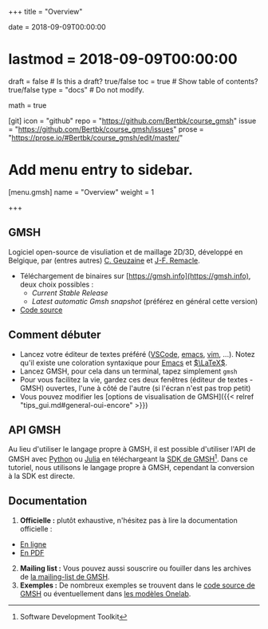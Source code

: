 +++
title = "Overview"

date = 2018-09-09T00:00:00
# lastmod = 2018-09-09T00:00:00

draft = false  # Is this a draft? true/false
toc = true  # Show table of contents? true/false
type = "docs"  # Do not modify.

math = true

[git]
  icon = "github"
  repo = "https://github.com/Bertbk/course_gmsh"
  issue = "https://github.com/Bertbk/course_gmsh/issues"
  prose = "https://prose.io/#Bertbk/course_gmsh/edit/master/"

# Add menu entry to sidebar.
[menu.gmsh]
  name = "Overview"
  weight = 1

+++

## GMSH

Logiciel open-source de visuliation et de maillage 2D/3D, développé en Belgique, par (entres autres) [C. Geuzaine](https://geuz.org) et [J-F. Remacle](https://perso.uclouvain.be/jean-francois.remacle/).

- Téléchargement de binaires sur [https://gmsh.info](https://gmsh.info), deux choix possibles :
  - *Current Stable Release*
  - *Latest automatic Gmsh snapshot* (préférez en général cette version)
- [Code source](https://gitlab.onelab.info/gmsh/gmsh)

## Comment débuter

- Lancez votre éditeur de textes préféré ([VSCode](https://code.visualstudio.com/), [emacs](https://www.gnu.org/software/emacs/), [vim](https://www.vim.org/), ...). Notez qu'il existe une coloration syntaxique pour [Emacs](https://github.com/Bertbk/emacs-mode) et [$\LaTeX$](https://github.com/Bertbk/latex_gmsh).
- Lancez GMSH, pour cela dans un terminal, tapez simplement `gmsh`
- Pour vous facilitez la vie, gardez ces deux fenêtres (éditeur de textes - GMSH) ouvertes, l'une à côté de l'autre (si l'écran n'est pas trop petit)
- Vous pouvez modifier les [options de visualisation de GMSH]({{< relref "tips_gui.md#general-oui-encore" >}})

## API GMSH

Au lieu d'utiliser le langage propre à GMSH, il est possible d'utiliser l'API de GMSH avec [Python](https://www.python.org/) ou [Julia](https://julialang.org/) en téléchargeant la [SDK de GMSH](http://gmsh.info/)[^1]. Dans ce tutoriel, nous utilisons le langage propre à GMSH, cependant la conversion à la SDK est directe.

[^1]: Software Development Toolkit

## Documentation

1. **Officielle :** plutôt exhaustive, n'hésitez pas à lire la documentation officielle :
  - [En ligne](http://gmsh.info/doc/texinfo/gmsh.html)
  - [En PDF](http://gmsh.info/doc/texinfo/gmsh.pdf)
2. **Mailing list :** Vous pouvez aussi souscrire ou fouiller dans les archives de [la mailing-list de GMSH](http://www.geuz.org/mailman/listinfo/gmsh).
3. **Exemples :** De nombreux exemples se trouvent dans le [code source de GMSH](https://gitlab.onelab.info/gmsh/gmsh/tree/master/demos) ou éventuellement dans [les modèles Onelab](https://gitlab.onelab.info/doc/models).
